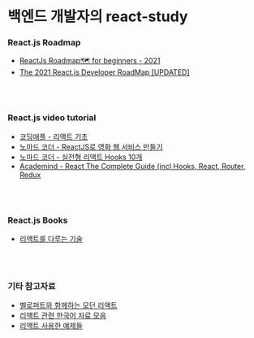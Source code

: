 # 백엔드 개발자의 react-study


### React.js Roadmap
- [ReactJs Roadmap🗺 for beginners - 2021](https://dev.to/suhailzone/reactjs-roadmap-for-beginners-2021-14en)
- [The 2021 React.js Developer RoadMap [UPDATED]](https://javarevisited.blogspot.com/2018/10/the-2018-react-developer-roadmap.html)


<br><br>


### React.js video tutorial
- [코딩애플 - 리액트 기초](https://www.youtube.com/playlist?list=PLfLgtT94nNq1e6tr4sm2eH6ZZC2jcqGOy)
- [노마드 코더 - ReactJS로 영화 웹 서비스 만들기](https://nomadcoders.co/react-for-beginners/lobby)
- [노마드 코더 - 실전형 리액트 Hooks 10개](https://nomadcoders.co/react-hooks-introduction/lobby)
- [Academind - React The Complete Guide (incl Hooks, React, Router, Redux](https://www.udemy.com/course/react-the-complete-guide-incl-redux/)


<br><br>


### React.js Books
- [리액트를 다루는 기술](http://www.yes24.com/Product/Goods/78233628)


<br><br>


### 기타 참고자료
- [벨로퍼트와 함께하는 모던 리액트](https://react.vlpt.us/)
- [리액트 관련 한국어 자료 모음](https://github.com/reactkr/learn-react-in-korean)
- [리액트 사용한 예제들](https://reactjsexample.com/)
